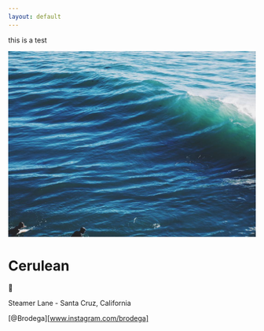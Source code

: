 ```yaml
---
layout: default
---
```


this is a test

<div class="card">

<img src="/images/hartley-3.jpg">

<div class="card-content loc">

Cerulean
==========

:ocean:


Steamer Lane - Santa Cruz, California

<div class="button-center">

[@Brodega][www.instagram.com/brodega]

</div>

</div>

</div>